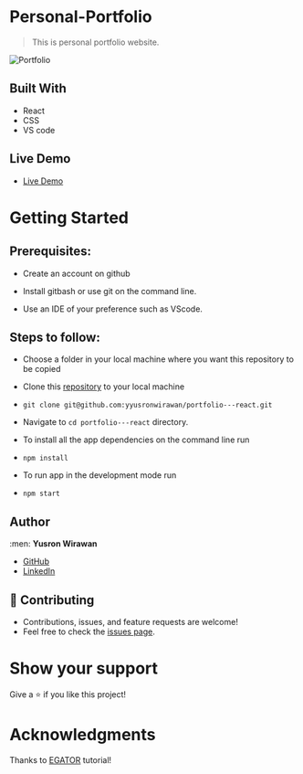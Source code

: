 # Personal-Portfolio
> This is personal portfolio website.

![Portfolio](https://raw.github.com/yyusronwirawan/portfolio---react/master/src/assets/port.png)

## Built With

- React
- CSS
- VS code

## Live Demo

- [Live Demo](https://reactportfolio.render.com/)


# Getting Started
## Prerequisites:


- Create an account on github

- Install gitbash or use git on the command line.

- Use an IDE of your preference such as VScode.

## Steps to follow:

- Choose a folder in your local machine where you want this repository to be copied

- Clone this [repository](https://github.com/yyusronwirawan/portfolio---react) to your local machine 
- ```
  git clone git@github.com:yyusronwirawan/portfolio---react.git
  ```

- Navigate to `cd portfolio---react`  directory.

- To install all the app dependencies on the command line run
- ```
  npm install
  ``` 
- To run app in the development mode run 
- ```
  npm start
  ```


## Author

:men: **Yusron Wirawan**

- [GitHub](https://github.com/yyusronwirawan)
- [LinkedIn](https://www.linkedin.com/in/yyusronwirawan/)

## 🤝 Contributing
- Contributions, issues, and feature requests are welcome!
- Feel free to check the [issues page](https://github.com/yyusronwirawan/portfolio---react/issues).

# Show your support
Give a ⭐ if you like this project!

# Acknowledgments
Thanks to [EGATOR](https://www.youtube.com/watch?v=G-Cr00UYokU&list=WL&index=55&t=1845s) tutorial!
